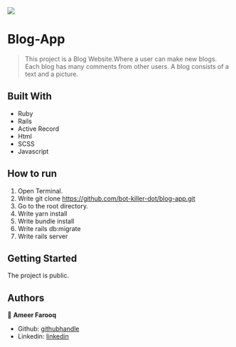 ![](https://img.shields.io/badge/Microverse-blueviolet)

# Blog-App

> This project is a Blog Website.Where a user can make new blogs. Each blog has many comments from other users. A blog consists of a text and a picture.

## Built With

- Ruby
- Rails
- Active Record
- Html
- SCSS
- Javascript

## How to run

1. Open Terminal.
2. Write git clone https://github.com/bot-killer-dot/blog-app.git
3. Go to the root directory.
4. Write yarn install
5. Write bundle install
6. Write rails db:migrate
6. Write rails server

## Getting Started

The project is public.

## Authors

👤 **Ameer Farooq**

- Github: [githubhandle](https://github.com/bot-killer-dot)
- Linkedin: [linkedin](https://www.linkedin.com/in/ameer-farooq1/)
